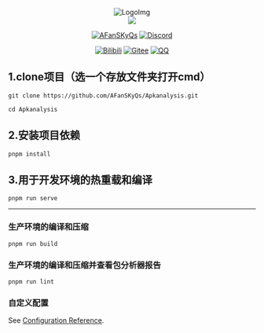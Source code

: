 <div align="center">

[//]: # (<h1>ApkAnalysis</h1>)
  <img src="https://i.imgtg.com/2023/02/14/dBuxC.png" alt="LogoImg">
<br>
 <img src="https://count.getloli.com/get/@:fansky_qs?theme=asoul" /><br>

[![AFanSKyQs](https://img.shields.io/badge/GitHub_AFanSKyQs-yellowgreen?logo=github)](https://github.com/AFanSKyQs)
[![Discord](https://img.shields.io/badge/Discord_FanSky_Qo-blueviolet?logo=discord)](https://twitter.com/lilianlee90/)
<!-- [![GitHub](https://img.shields.io/badge/GitHub-FanSky_Qs-black?style=flat-square&logo=github)](https://github.com/AFanSKyQs/FanSky_Qs) -->
[![Bilibili](https://img.shields.io/badge/Bilibili_繁星灬守护-ff69b4?logo=bilibili)](https://space.bilibili.com/400618772)
[![Gitee](https://img.shields.io/badge/Gitee？那是什么鸭~-blueviolet?style=flat-square&logo=gitee)](https://gitee.com/FanSky_Qs)
[![QQ](https://img.shields.io/badge/QQ-3141865879-success?style=flat-square&logo=tencent-qq)](https://res.abeim.cn/api/qq/?qq=3141865879)
<br>
</div>

## 1.clone项目（选一个存放文件夹打开cmd）
```
git clone https://github.com/AFanSKyQs/Apkanalysis.git
```
```
cd Apkanalysis
```

## 2.安装项目依赖

```
pnpm install
```

## 3.用于开发环境的热重载和编译
```
pnpm run serve
```
---
### 生产环境的编译和压缩
```
pnpm run build
```

### 生产环境的编译和压缩并查看包分析器报告
```
pnpm run lint
```

### 自定义配置
See [Configuration Reference](https://cli.vuejs.org/config/).

